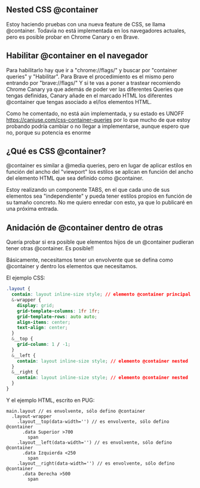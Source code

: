 ## Nested CSS @container

Estoy haciendo pruebas con una nueva feature de CSS, se llama @container. Todavía no está implementada en los navegadores actuales, pero es posible probar en Chrome Canary o en Brave.

## Habilitar @container en el navegador

Para habilitarlo hay que ir a "chrome://flags/" y buscar por "container queries" y "Habilitar". Para Brave el procedimiento es el mismo pero entrando por "brave://flags/"
Y si te vas a poner a trastear recomiendo Chrome Canary ya que además de poder ver las diferentes Queries que tengas definidas, Canary añade en el marcado HTML los diferentes @container que tengas asociado a el/los elementos HTML.

Como he comentado, no está aún implementada, y su estado es UNOFF https://caniuse.com/css-container-queries por lo que mucho de que estoy probando podría cambiar o no llegar a implementarse, aunque espero que no, porque su potencia es enorme

## ¿Qué es CSS @container?

@container es similar a @media queries, pero en lugar de aplicar estilos en función del ancho del "viewport" los estilos se aplican en función del ancho del elemento HTML que sea definido como @container.

Estoy realizando un componente TABS, en el que cada uno de sus elementos sea "independiente" y pueda tener estilos propios en función de su tamaño concreto. No me quiero enredar con esto, ya que lo publicaré en una próxima entrada.

## Anidación de @container dentro de otras

Quería probar si era posible que elementos hijos de un @container pudieran tener otras @container. Es posible!!

Básicamente, necesitamos tener un envolvente que se defina como @container y dentro los elementos que necesitamos.

El ejemplo CSS:

```css
.layout {
  contain: layout inline-size style; // elemento @container principal
  &-wrapper {
    display: grid;
    grid-template-columns: 1fr 1fr;
    grid-template-rows: auto auto;
    align-items: center;
    text-align: center;
  }
  &__top {
    grid-column: 1 / -1;
  }
  &__left {
    contain: layout inline-size style; // elemento @container nested
  }
  &__right {
    contain: layout inline-size style; // elemento @container nested
  }
}
```

Y el ejemplo HTML, escrito en PUG:

```pug
main.layout // es envolvente, sólo defino @container
  .layout-wrapper
    .layout__top(data-width='') // es envolvente, sólo defino @container
      .data Superior >700
        span
    .layout__left(data-width='') // es envolvente, sólo defino @container
      .data Izquierda <250
        span
    .layout__right(data-width='') // es envolvente, sólo defino @container
      .data Derecha >500
        span
```
